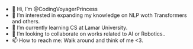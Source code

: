 - 👋 Hi, I’m @CodingVoyagerPrincess
- 👀 I’m interested in expanding my knowledge on NLP woth Transformers and others.
- 🌱 I’m currently learning CS at Lamar University. 
- 💞️ I’m looking to collaborate on works related to AI or Robotics..
- 📫 How to reach me: Walk around and think of me <3.

<!---
CodingVoyagerPrincess/CodingVoyagerPrincess is a ✨ special ✨ repository because its `README.md` (this file) appears on your GitHub profile.
You can click the Preview link to take a look at your changes.
--->
